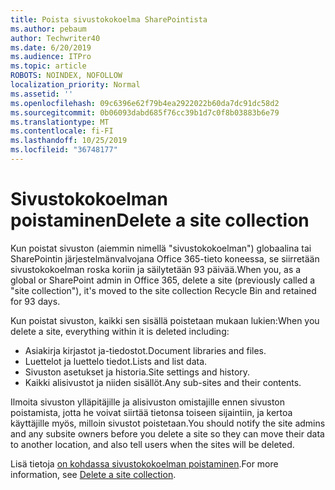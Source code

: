 ```yaml
---
title: Poista sivustokokoelma SharePointista
ms.author: pebaum
author: Techwriter40
ms.date: 6/20/2019
ms.audience: ITPro
ms.topic: article
ROBOTS: NOINDEX, NOFOLLOW
localization_priority: Normal
ms.assetid: ''
ms.openlocfilehash: 09c6396e62f79b4ea2922022b60da7dc91dc58d2
ms.sourcegitcommit: 0b06093dabd685f76cc39b1d7c0f8b03883b6e79
ms.translationtype: MT
ms.contentlocale: fi-FI
ms.lasthandoff: 10/25/2019
ms.locfileid: "36748177"
---
```

# <a name="delete-a-site-collection"></a><span data-ttu-id="2897b-102">Sivustokokoelman poistaminen</span><span class="sxs-lookup"><span data-stu-id="2897b-102">Delete a site collection</span></span>

<span data-ttu-id="2897b-103">Kun poistat sivuston (aiemmin nimellä "sivustokokoelman") globaalina tai SharePointin järjestelmänvalvojana Office 365-tieto koneessa, se siirretään sivustokokoelman roska koriin ja säilytetään 93 päivää.</span><span class="sxs-lookup"><span data-stu-id="2897b-103">When you, as a global or SharePoint admin in Office 365, delete a site (previously called a "site collection"), it's moved to the site collection Recycle Bin and retained for 93 days.</span></span> 

<span data-ttu-id="2897b-104">Kun poistat sivuston, kaikki sen sisällä poistetaan mukaan lukien:</span><span class="sxs-lookup"><span data-stu-id="2897b-104">When you delete a site, everything within it is deleted including:</span></span>

- <span data-ttu-id="2897b-105">Asiakirja kirjastot ja-tiedostot.</span><span class="sxs-lookup"><span data-stu-id="2897b-105">Document libraries and files.</span></span>
- <span data-ttu-id="2897b-106">Luettelot ja luettelo tiedot.</span><span class="sxs-lookup"><span data-stu-id="2897b-106">Lists and list data.</span></span>
- <span data-ttu-id="2897b-107">Sivuston asetukset ja historia.</span><span class="sxs-lookup"><span data-stu-id="2897b-107">Site settings and history.</span></span>
- <span data-ttu-id="2897b-108">Kaikki alisivustot ja niiden sisällöt.</span><span class="sxs-lookup"><span data-stu-id="2897b-108">Any sub-sites and their contents.</span></span>

<span data-ttu-id="2897b-109">Ilmoita sivuston ylläpitäjille ja alisivuston omistajille ennen sivuston poistamista, jotta he voivat siirtää tietonsa toiseen sijaintiin, ja kertoa käyttäjille myös, milloin sivustot poistetaan.</span><span class="sxs-lookup"><span data-stu-id="2897b-109">You should notify the site admins and any subsite owners before you delete a site so they can move their data to another location, and also tell users when the sites will be deleted.</span></span> 

<span data-ttu-id="2897b-110">Lisä tietoja [on kohdassa sivustokokoelman poistaminen](https://docs.microsoft.com/sharepoint/delete-site-collection).</span><span class="sxs-lookup"><span data-stu-id="2897b-110">For more information, see [Delete a site collection](https://docs.microsoft.com/sharepoint/delete-site-collection).</span></span> 